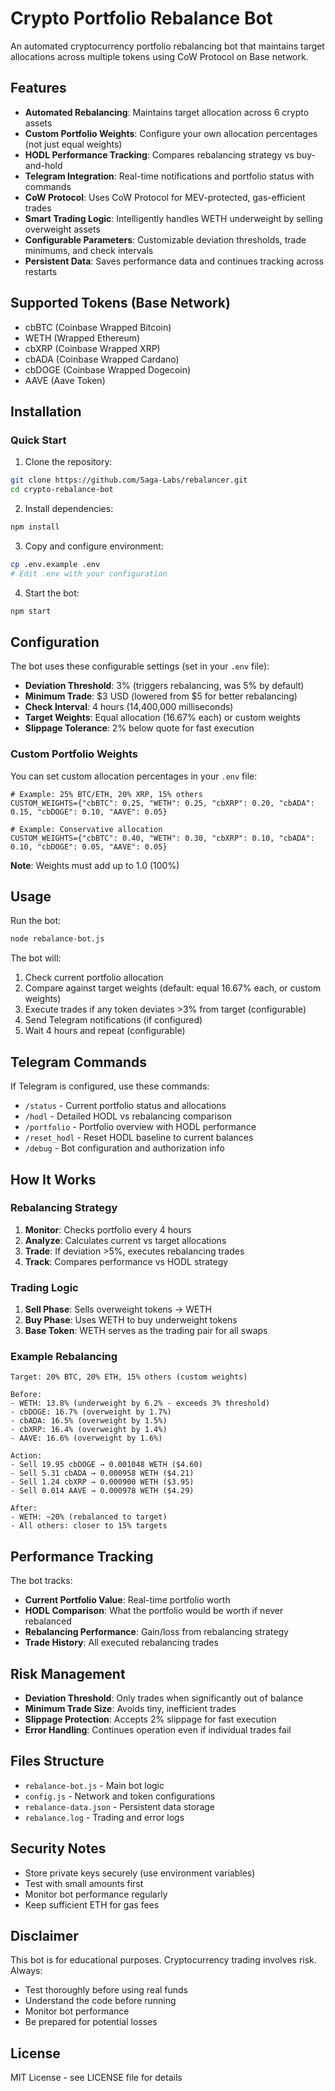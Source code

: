 # Crypto Portfolio Rebalance Bot

An automated cryptocurrency portfolio rebalancing bot that maintains target allocations across multiple tokens using CoW Protocol on Base network.

## Features

- **Automated Rebalancing**: Maintains target allocation across 6 crypto assets
- **Custom Portfolio Weights**: Configure your own allocation percentages (not just equal weights)
- **HODL Performance Tracking**: Compares rebalancing strategy vs buy-and-hold
- **Telegram Integration**: Real-time notifications and portfolio status with commands
- **CoW Protocol**: Uses CoW Protocol for MEV-protected, gas-efficient trades
- **Smart Trading Logic**: Intelligently handles WETH underweight by selling overweight assets
- **Configurable Parameters**: Customizable deviation thresholds, trade minimums, and check intervals
- **Persistent Data**: Saves performance data and continues tracking across restarts

## Supported Tokens (Base Network)

- cbBTC (Coinbase Wrapped Bitcoin)
- WETH (Wrapped Ethereum)
- cbXRP (Coinbase Wrapped XRP)
- cbADA (Coinbase Wrapped Cardano)
- cbDOGE (Coinbase Wrapped Dogecoin)
- AAVE (Aave Token)

## Installation

### Quick Start

1. Clone the repository:
```bash
git clone https://github.com/Saga-Labs/rebalancer.git
cd crypto-rebalance-bot
```

2. Install dependencies:
```bash
npm install
```

3. Copy and configure environment:
```bash
cp .env.example .env
# Edit .env with your configuration
```

4. Start the bot:
```bash
npm start
```



## Configuration

The bot uses these configurable settings (set in your `.env` file):

- **Deviation Threshold**: 3% (triggers rebalancing, was 5% by default)
- **Minimum Trade**: $3 USD (lowered from $5 for better rebalancing)
- **Check Interval**: 4 hours (14,400,000 milliseconds)
- **Target Weights**: Equal allocation (16.67% each) or custom weights
- **Slippage Tolerance**: 2% below quote for fast execution

### Custom Portfolio Weights

You can set custom allocation percentages in your `.env` file:

```env
# Example: 25% BTC/ETH, 20% XRP, 15% others
CUSTOM_WEIGHTS={"cbBTC": 0.25, "WETH": 0.25, "cbXRP": 0.20, "cbADA": 0.15, "cbDOGE": 0.10, "AAVE": 0.05}

# Example: Conservative allocation
CUSTOM_WEIGHTS={"cbBTC": 0.40, "WETH": 0.30, "cbXRP": 0.10, "cbADA": 0.10, "cbDOGE": 0.05, "AAVE": 0.05}
```

**Note**: Weights must add up to 1.0 (100%)

## Usage

Run the bot:
```bash
node rebalance-bot.js
```

The bot will:
1. Check current portfolio allocation
2. Compare against target weights (default: equal 16.67% each, or custom weights)
3. Execute trades if any token deviates >3% from target (configurable)
4. Send Telegram notifications (if configured)
5. Wait 4 hours and repeat (configurable)

## Telegram Commands

If Telegram is configured, use these commands:

- `/status` - Current portfolio status and allocations
- `/hodl` - Detailed HODL vs rebalancing comparison
- `/portfolio` - Portfolio overview with HODL performance
- `/reset_hodl` - Reset HODL baseline to current balances
- `/debug` - Bot configuration and authorization info

## How It Works

### Rebalancing Strategy
1. **Monitor**: Checks portfolio every 4 hours
2. **Analyze**: Calculates current vs target allocations
3. **Trade**: If deviation >5%, executes rebalancing trades
4. **Track**: Compares performance vs HODL strategy

### Trading Logic
1. **Sell Phase**: Sells overweight tokens → WETH
2. **Buy Phase**: Uses WETH to buy underweight tokens
3. **Base Token**: WETH serves as the trading pair for all swaps

### Example Rebalancing
```
Target: 20% BTC, 20% ETH, 15% others (custom weights)

Before:
- WETH: 13.8% (underweight by 6.2% - exceeds 3% threshold)
- cbDOGE: 16.7% (overweight by 1.7%)
- cbADA: 16.5% (overweight by 1.5%)
- cbXRP: 16.4% (overweight by 1.4%)
- AAVE: 16.6% (overweight by 1.6%)

Action:
- Sell 19.95 cbDOGE → 0.001048 WETH ($4.60)
- Sell 5.31 cbADA → 0.000958 WETH ($4.21)
- Sell 1.24 cbXRP → 0.000900 WETH ($3.95)
- Sell 0.014 AAVE → 0.000978 WETH ($4.29)

After:
- WETH: ~20% (rebalanced to target)
- All others: closer to 15% targets
```

## Performance Tracking

The bot tracks:
- **Current Portfolio Value**: Real-time portfolio worth
- **HODL Comparison**: What the portfolio would be worth if never rebalanced
- **Rebalancing Performance**: Gain/loss from rebalancing strategy
- **Trade History**: All executed rebalancing trades

## Risk Management

- **Deviation Threshold**: Only trades when significantly out of balance
- **Minimum Trade Size**: Avoids tiny, inefficient trades
- **Slippage Protection**: Accepts 2% slippage for fast execution
- **Error Handling**: Continues operation even if individual trades fail

## Files Structure

- `rebalance-bot.js` - Main bot logic
- `config.js` - Network and token configurations
- `rebalance-data.json` - Persistent data storage
- `rebalance.log` - Trading and error logs

## Security Notes

- Store private keys securely (use environment variables)
- Test with small amounts first
- Monitor bot performance regularly
- Keep sufficient ETH for gas fees
 

## Disclaimer

This bot is for educational purposes. Cryptocurrency trading involves risk. Always:
- Test thoroughly before using real funds
- Understand the code before running
- Monitor bot performance
- Be prepared for potential losses

## License

MIT License - see LICENSE file for details
